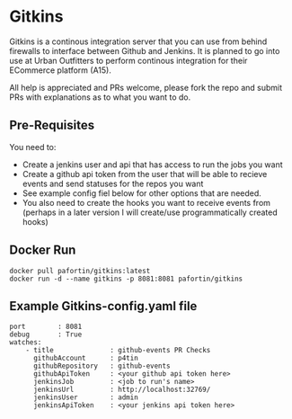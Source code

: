 # Gitkins

Gitkins is a continous integration server that you can use from behind firewalls to interface between Github and Jenkins.
It is planned to go into use at Urban Outfitters to perform continous integration for their ECommerce platform (A15).

All help is appreciated and PRs welcome, please fork the repo and submit PRs with explanations as to what you want to do.

## Pre-Requisites
You need to:
 - Create a jenkins user and api that has access to run the jobs you want
 - Create a github api token from the user that will be able to recieve events and send statuses for the repos you want
 - See example config fiel below for other options that are needed.
 - You also need to create the hooks you want to receive events from (perhaps in a later version I will create/use programmatically created hooks)

## Docker Run
```
docker pull pafortin/gitkins:latest
docker run -d --name gitkins -p 8081:8081 pafortin/gitkins
```


## Example Gitkins-config.yaml file
```
port        : 8081
debug       : True
watches:
    - title              : github-events PR Checks
      githubAccount      : p4tin
      githubRepository   : github-events
      githubApiToken     : <your github api token here>
      jenkinsJob         : <job to run's name>
      jenkinsUrl         : http://localhost:32769/
      jenkinsUser        : admin
      jenkinsApiToken    : <your jenkins api token here>
```
